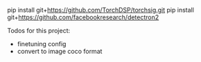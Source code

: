 pip install git+https://github.com/TorchDSP/torchsig.git
pip install git+https://github.com/facebookresearch/detectron2

Todos for this project:

- finetuning config
- convert to image coco format
